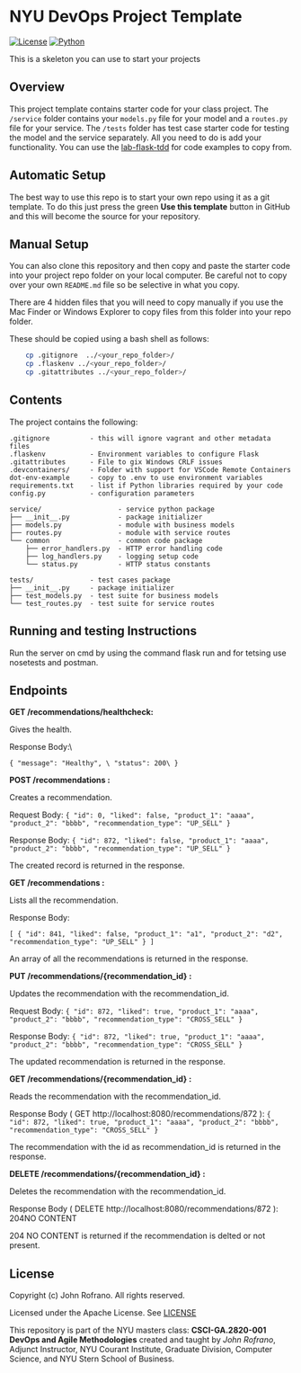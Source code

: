 # NYU DevOps Project Template

[![License](https://img.shields.io/badge/License-Apache_2.0-blue.svg)](https://opensource.org/licenses/Apache-2.0)
[![Python](https://img.shields.io/badge/Language-Python-blue.svg)](https://python.org/)

This is a skeleton you can use to start your projects

## Overview

This project template contains starter code for your class project. The `/service` folder contains your `models.py` file for your model and a `routes.py` file for your service. The `/tests` folder has test case starter code for testing the model and the service separately. All you need to do is add your functionality. You can use the [lab-flask-tdd](https://github.com/nyu-devops/lab-flask-tdd) for code examples to copy from.

## Automatic Setup

The best way to use this repo is to start your own repo using it as a git template. To do this just press the green **Use this template** button in GitHub and this will become the source for your repository.

## Manual Setup

You can also clone this repository and then copy and paste the starter code into your project repo folder on your local computer. Be careful not to copy over your own `README.md` file so be selective in what you copy.

There are 4 hidden files that you will need to copy manually if you use the Mac Finder or Windows Explorer to copy files from this folder into your repo folder.

These should be copied using a bash shell as follows:

```bash
    cp .gitignore  ../<your_repo_folder>/
    cp .flaskenv ../<your_repo_folder>/
    cp .gitattributes ../<your_repo_folder>/
```

## Contents

The project contains the following:

```text
.gitignore          - this will ignore vagrant and other metadata files
.flaskenv           - Environment variables to configure Flask
.gitattributes      - File to gix Windows CRLF issues
.devcontainers/     - Folder with support for VSCode Remote Containers
dot-env-example     - copy to .env to use environment variables
requirements.txt    - list if Python libraries required by your code
config.py           - configuration parameters

service/                   - service python package
├── __init__.py            - package initializer
├── models.py              - module with business models
├── routes.py              - module with service routes
└── common                 - common code package
    ├── error_handlers.py  - HTTP error handling code
    ├── log_handlers.py    - logging setup code
    └── status.py          - HTTP status constants

tests/              - test cases package
├── __init__.py     - package initializer
├── test_models.py  - test suite for business models
└── test_routes.py  - test suite for service routes
```


## Running and testing Instructions

Run the server on cmd by using the command flask run and for tetsing use nosetests and postman.

## Endpoints

**GET /recommendations/healthcheck:**

Gives the health.

Response Body:\

`{
    "message": "Healthy", \
    "status": 200\
}`


**POST /recommendations :**

Creates a recommendation.

Request Body: 
`{
        "id": 0,
        "liked": false,
        "product_1": "aaaa",
        "product_2": "bbbb",
        "recommendation_type": "UP_SELL"
}`

Response Body:
`{
    "id": 872,
    "liked": false,
    "product_1": "aaaa",
    "product_2": "bbbb",
    "recommendation_type": "UP_SELL"
}`

The created record is returned in the response.

**GET /recommendations :**

Lists all the recommendation.

Response Body:

`[
    {
        "id": 841,
        "liked": false,
        "product_1": "a1",
        "product_2": "d2",
        "recommendation_type": "UP_SELL"
    }
]`

An array of all the recommendations is returned in the response.

**PUT /recommendations/{recommendation_id} :**

Updates the recommendation with the recommendation_id.

Request Body: 
`{
        "id": 872,
        "liked": true,
        "product_1": "aaaa",
        "product_2": "bbbb",
        "recommendation_type": "CROSS_SELL"
}`

Response Body:
`{
    "id": 872,
    "liked": true,
    "product_1": "aaaa",
    "product_2": "bbbb",
    "recommendation_type": "CROSS_SELL"
}`

The updated recommendation is returned in the response.

**GET /recommendations/{recommendation_id} :**

Reads the recommendation with the recommendation_id.

Response Body ( GET http://localhost:8080/recommendations/872 ):
`{
    "id": 872,
    "liked": true,
    "product_1": "aaaa",
    "product_2": "bbbb",
    "recommendation_type": "CROSS_SELL"
}`

The recommendation with the id as recommendation_id is returned in the response.

**DELETE /recommendations/{recommendation_id} :**

Deletes the recommendation with the recommendation_id.

Response Body ( DELETE http://localhost:8080/recommendations/872 ):
204NO CONTENT

204 NO CONTENT is returned if the recommendation is delted or not present.

## License

Copyright (c) John Rofrano. All rights reserved.

Licensed under the Apache License. See [LICENSE](LICENSE)

This repository is part of the NYU masters class: **CSCI-GA.2820-001 DevOps and Agile Methodologies** created and taught by *John Rofrano*, Adjunct Instructor, NYU Courant Institute, Graduate Division, Computer Science, and NYU Stern School of Business.
